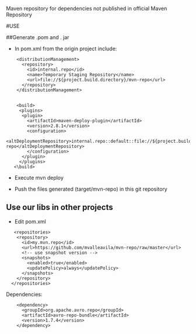 Maven repository for dependencies not published in official Maven Repository

#USE

##Generate .pom and . jar

  - In pom.xml from the origin project include:
```
    <distributionManagement>  
      <repository>  
        <id>internal.repo</id>  
        <name>Temporary Staging Repository</name>  
        <url>file://${project.build.directory}/mvn-repo</url>  
      </repository>  
    </distributionManagement>  
    
    
    <build>  
     <plugins>  
      <plugin>  
        <artifactId>maven-deploy-plugin</artifactId>  
        <version>2.8.1</version>  
        <configuration>  
          <altDeploymentRepository>internal.repo::default::file://${project.build.directory}/mvn-repo</altDeploymentRepository>  
        </configuration>  
      </plugin>  
     </plugins>  
   <\build>  
```
  - Execute mvn deploy  
  
  - Push the files generated (target/mvn-repo) in this git repository  
  
## Use our libs in other projects

  - Edit pom.xml  
```
   <repositories>
    <repository>
      <id>my.mvn.repo</id>
      <url>https://github.com/mvalleavila/mvn-repo/raw/master</url>
      <!-- use snapshot version -->
      <snapshots>
        <enabled>true</enabled>
        <updatePolicy>always</updatePolicy>
      </snapshots>
    </repository>
  </repositories>
```

  Dependencies:
```    
    <dependency>
      <groupId>org.apache.avro.repo</groupId>
      <artifactId>avro-repo-bundle</artifactId>
      <version>1.7.4</version>
    </dependency>

```
